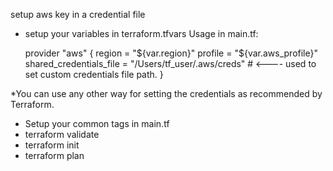 
setup aws key in a credential file 

* setup your variables in terraform.tfvars
Usage in main.tf:

    provider "aws" {
        region = "${var.region}"
        profile = "${var.aws_profile}"
        shared_credentials_file = "/Users/tf_user/.aws/creds" # <---- used to set custom credentials file path.
    }
    
*You can use any other way for setting the credentials as recommended by Terraform.

* Setup your common tags in main.tf
* terraform validate
* terraform init
* terraform plan

